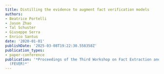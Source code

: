 ```yaml
---
title: Distilling the evidence to augment fact verification models
authors:
- Beatrice Portelli
- Jason Zhao
- Tal Schuster
- Giuseppe Serra
- Enrico Santus
date: '2020-01-01'
publishDate: '2025-03-08T19:22:30.558358Z'
publication_types:
- paper-conference
publication: '*Proceedings of the Third Workshop on Fact Extraction and VERification
  (FEVER)*'
---
```

